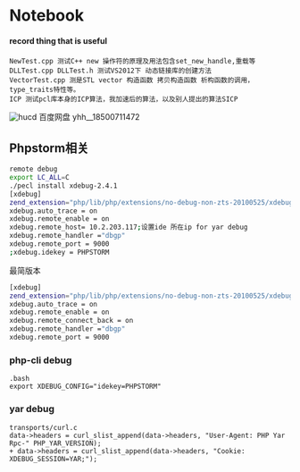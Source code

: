 # Notebook
#### record thing that is useful
    NewTest.cpp 测试C++ new 操作符的原理及用法包含set_new_handle,重载等
    DLLTest.cpp DLLTest.h 测试VS2012下 动态链接库的创建方法
    VectorTest.cpp 测是STL vector 构造函数 拷贝构造函数 析构函数的调用，type_traits特性等。
    ICP 测试pcl库本身的ICP算法，我加速后的算法，以及别人提出的算法SICP
![hucd ](http:ds )
百度网盘 yhh__18500711472

## Phpstorm相关
``` bash
remote debug 
export LC_ALL=C
./pecl install xdebug-2.4.1
[xdebug]
zend_extension="php/lib/php/extensions/no-debug-non-zts-20100525/xdebug.so"
xdebug.auto_trace = on
xdebug.remote_enable = on
xdebug.remote_host= 10.2.203.117;设置ide 所在ip for yar debug
xdebug.remote_handler ="dbgp"
xdebug.remote_port = 9000
;xdebug.idekey = PHPSTORM
```

最简版本
``` bash
[xdebug]
zend_extension="php/lib/php/extensions/no-debug-non-zts-20100525/xdebug.so"
xdebug.auto_trace = on
xdebug.remote_enable = on
xdebug.remote_connect_back = on
xdebug.remote_handler ="dbgp"
xdebug.remote_port = 9000
``` 
### php-cli debug
``` bashrc
.bash
export XDEBUG_CONFIG="idekey=PHPSTORM"
```
### yar debug 
    transports/curl.c
    data->headers = curl_slist_append(data->headers, "User-Agent: PHP Yar Rpc-" PHP_YAR_VERSION);
    + data->headers = curl_slist_append(data->headers, "Cookie: XDEBUG_SESSION=YAR;");
